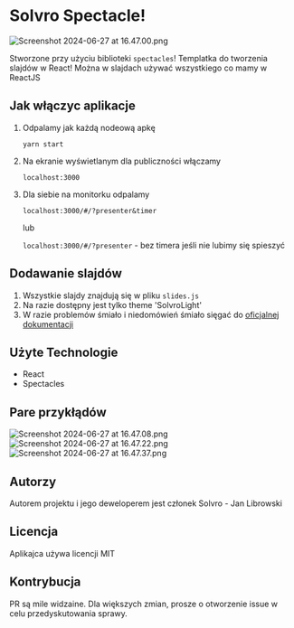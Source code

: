 # Solvro Spectacle!

![Screenshot 2024-06-27 at 16.47.00.png](..%2FScreenshot%202024-06-27%20at%2016.47.00.png)

Stworzone przy użyciu biblioteki `spectacles`!
Templatka do tworzenia slajdów w React! 
Można w slajdach używać wszystkiego co mamy w ReactJS

## Jak włączyc aplikacje
1. Odpalamy jak każdą nodeową apkę

    `yarn start`

2. Na ekranie wyświetlanym dla publiczności włączamy

    `localhost:3000`

3. Dla siebie na monitorku odpalamy

    `localhost:3000/#/?presenter&timer`
    
    lub 
    
    `localhost:3000/#/?presenter` - bez timera jeśli nie lubimy się spieszyć
    
## Dodawanie slajdów
1. Wszystkie slajdy znajdują się w pliku `slides.js`
2. Na razie dostępny jest tylko theme 'SolvroLight'
3. W razie problemów śmiało i niedomówień śmiało sięgać do [oficjalnej dokumentacji](https://github.com/FormidableLabs/spectacle)

## Użyte Technologie
* React
* Spectacles

## Pare przykłądów

![Screenshot 2024-06-27 at 16.47.08.png](..%2FScreenshot%202024-06-27%20at%2016.47.08.png)
![Screenshot 2024-06-27 at 16.47.22.png](..%2FScreenshot%202024-06-27%20at%2016.47.22.png)
![Screenshot 2024-06-27 at 16.47.37.png](..%2FScreenshot%202024-06-27%20at%2016.47.37.png)
## Autorzy
Autorem projektu i jego deweloperem jest członek Solvro - Jan Librowski

## Licencja
Aplikajca używa licencji MIT

## Kontrybucja
PR są mile widzaine. Dla większych zmian, prosze o otworzenie issue w celu przedyskutowania sprawy.
